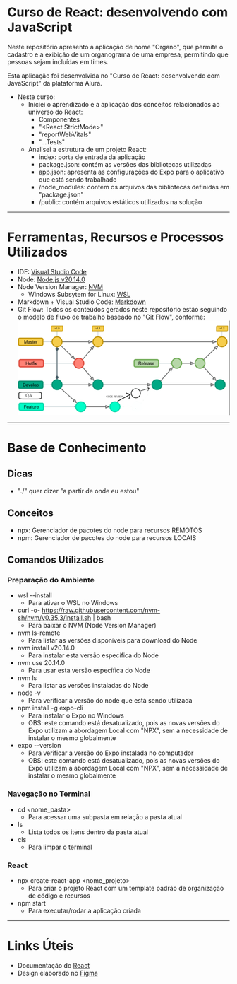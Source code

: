 # Curso de React: desenvolvendo com JavaScript

Neste repositório apresento a aplicação de nome "Organo", que permite o cadastro e a exibição de um organograma de uma empresa, permitindo que pessoas sejam incluídas em times.

Esta aplicação foi desenvolvida no "Curso de React: desenvolvendo com JavaScript" da plataforma Alura.
- Neste curso:
  - Iniciei o aprendizado e a aplicação dos conceitos relacionados ao universo do React:
    - Componentes
    - "<React.StrictMode>"
    - "reportWebVitals"
    - "...Tests"
  - Analisei a estrutura de um projeto React:
    - index: porta de entrada da aplicação
    - package.json: contém as versões das bibliotecas utilizadas
    - app.json: apresenta as configurações do Expo para o aplicativo que está sendo trabalhado
    - /node_modules: contém os arquivos das bibliotecas definidas em "package.json"
    - /public: contém arquivos estáticos utilizados na solução

---

# Ferramentas, Recursos e Processos Utilizados
- IDE: [Visual Studio Code](https://code.visualstudio.com/)
- Node: [Node.js v20.14.0](https://nodejs.org/en)
- Node Version Manager: [NVM](https://github.com/nvm-sh/nvm?tab=readme-ov-file#node-version-manager---)
  - Windows Subsytem for Linux: [WSL](https://learn.microsoft.com/pt-br/windows/wsl/install)
- Markdown + Visual Studio Code: [Markdown](https://code.visualstudio.com/docs/languages/markdown)
- Git Flow: Todos os conteúdos gerados neste repositório estão seguindo o modelo de fluxo de trabalho baseado no "Git Flow", conforme:
![Git Flow](./readme-images/gitflow.png)

---

# Base de Conhecimento
## Dicas
- "./" quer dizer "a partir de onde eu estou"

## Conceitos
- npx: Gerenciador de pacotes do node para recursos REMOTOS
- npm: Gerenciador de pacotes do node para recursos LOCAIS

## Comandos Utilizados
### Preparação do Ambiente
- wsl --install
  - Para ativar o WSL no Windows
- curl -o- https://raw.githubusercontent.com/nvm-sh/nvm/v0.35.3/install.sh | bash
  - Para baixar o NVM (Node Version Manager)
- nvm ls-remote
  - Para listar as versões disponíveis para download do Node
- nvm install v20.14.0
  - Para instalar esta versão específica do Node
- nvm use 20.14.0
  - Para usar esta versão específica do Node
- nvm ls
  - Para listar as versões instaladas do Node
- node -v
  - Para verificar a versão do node que está sendo utilizada
- npm install -g expo-cli
  - Para instalar o Expo no Windows
  - OBS: este comando está desatualizado, pois as novas versões do Expo utilizam a abordagem Local com "NPX", sem a necessidade de instalar o mesmo globalmente
- expo --version
  - Para verificar a versão do Expo instalada no computador
  - OBS: este comando está desatualizado, pois as novas versões do Expo utilizam a abordagem Local com "NPX", sem a necessidade de instalar o mesmo globalmente

### Navegação no Terminal
- cd <nome_pasta>
  - Para acessar uma subpasta em relação a pasta atual
- ls
  - Lista todos os itens dentro da pasta atual
- cls
  - Para limpar o terminal

### React
- npx create-react-app <nome_projeto>
  - Para criar o projeto React com um template padrão de organização de código e recursos
- npm start
  - Para executar/rodar a aplicação criada

---

# Links Úteis
- Documentação do [React](https://react.dev/reference/react)
- Design elaborado no [Figma](https://www.figma.com/design/T6BLI1HfB81eYOiVgpqQz7/Projeto-Intro-ao-React?node-id=134-128)